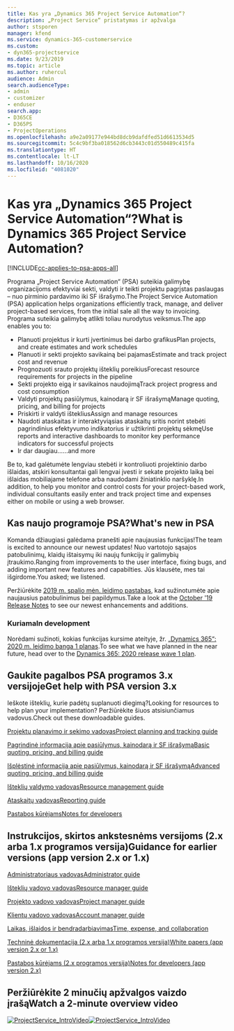 ```yaml
---
title: Kas yra „Dynamics 365 Project Service Automation“?
description: „Project Service“ pristatymas ir apžvalga
author: stsporen
manager: kfend
ms.service: dynamics-365-customerservice
ms.custom:
- dyn365-projectservice
ms.date: 9/23/2019
ms.topic: article
ms.author: ruhercul
audience: Admin
search.audienceType:
- admin
- customizer
- enduser
search.app:
- D365CE
- D365PS
- ProjectOperations
ms.openlocfilehash: a9e2a09177e944bd8dcb9dafdfed51d6613534d5
ms.sourcegitcommit: 5c4c9bf3ba018562d6cb3443c01d550489c415fa
ms.translationtype: HT
ms.contentlocale: lt-LT
ms.lasthandoff: 10/16/2020
ms.locfileid: "4081020"
---
```

# <a name="what-is-dynamics-365-project-service-automation"></a><span data-ttu-id="c361a-103">Kas yra „Dynamics 365 Project Service Automation“?</span><span class="sxs-lookup"><span data-stu-id="c361a-103">What is Dynamics 365 Project Service Automation?</span></span>

[!INCLUDE[cc-applies-to-psa-apps-all](../includes/cc-applies-to-psa-apps-all.md)]

<span data-ttu-id="c361a-104">Programa „Project Service Automation“ (PSA) suteikia galimybę organizacijoms efektyviai sekti, valdyti ir teikti projektu pagrįstas paslaugas – nuo pirminio pardavimo iki SF išrašymo.</span><span class="sxs-lookup"><span data-stu-id="c361a-104">The Project Service Automation (PSA) application helps organizations efficiently track, manage, and deliver project-based services, from the initial sale all the way to invoicing.</span></span> <span data-ttu-id="c361a-105">Programa suteikia galimybę atlikti toliau nurodytus veiksmus.</span><span class="sxs-lookup"><span data-stu-id="c361a-105">The app enables you to:</span></span>

- <span data-ttu-id="c361a-106">Planuoti projektus ir kurti įvertinimus bei darbo grafikus</span><span class="sxs-lookup"><span data-stu-id="c361a-106">Plan projects, and create estimates and work schedules</span></span>
- <span data-ttu-id="c361a-107">Planuoti ir sekti projekto savikainą bei pajamas</span><span class="sxs-lookup"><span data-stu-id="c361a-107">Estimate and track project cost and revenue</span></span>
- <span data-ttu-id="c361a-108">Prognozuoti srauto projektų išteklių poreikius</span><span class="sxs-lookup"><span data-stu-id="c361a-108">Forecast resource requirements for projects in the pipeline</span></span>
- <span data-ttu-id="c361a-109">Sekti projekto eigą ir savikainos naudojimą</span><span class="sxs-lookup"><span data-stu-id="c361a-109">Track project progress and cost consumption</span></span>
- <span data-ttu-id="c361a-110">Valdyti projektų pasiūlymus, kainodarą ir SF išrašymą</span><span class="sxs-lookup"><span data-stu-id="c361a-110">Manage quoting, pricing, and billing for projects</span></span>
- <span data-ttu-id="c361a-111">Priskirti ir valdyti išteklius</span><span class="sxs-lookup"><span data-stu-id="c361a-111">Assign and manage resources</span></span>
- <span data-ttu-id="c361a-112">Naudoti ataskaitas ir interaktyviąsias ataskaitų sritis norint stebėti pagrindinius efektyvumo indikatorius ir užtikrinti projektų sėkmę</span><span class="sxs-lookup"><span data-stu-id="c361a-112">Use reports and interactive dashboards to monitor key performance indicators for successful projects</span></span>
- <span data-ttu-id="c361a-113">Ir dar daugiau...</span><span class="sxs-lookup"><span data-stu-id="c361a-113">...and more</span></span>

<span data-ttu-id="c361a-114">Be to, kad galėtumėte lengviau stebėti ir kontroliuoti projektinio darbo išlaidas, atskiri konsultantai gali lengvai įvesti ir sekate projekto laiką bei išlaidas mobiliajame telefone arba naudodami žiniatinklio naršyklę.</span><span class="sxs-lookup"><span data-stu-id="c361a-114">In addition, to help you monitor and control costs for your project-based work, individual consultants easily enter and track project time and expenses either on mobile or using a web browser.</span></span>

## <a name="whats-new-in-psa"></a><span data-ttu-id="c361a-115">Kas naujo programoje PSA?</span><span class="sxs-lookup"><span data-stu-id="c361a-115">What's new in PSA</span></span>
<span data-ttu-id="c361a-116">Komanda džiaugiasi galėdama pranešti apie naujausias funkcijas!</span><span class="sxs-lookup"><span data-stu-id="c361a-116">The team is excited to announce our newest updates!</span></span> <span data-ttu-id="c361a-117">Nuo vartotojo sąsajos patobulinimų, klaidų ištaisymų iki naujų funkcijų ir galimybių įtraukimo.</span><span class="sxs-lookup"><span data-stu-id="c361a-117">Ranging from improvements to the user interface, fixing bugs, and adding important new features and capabilties.</span></span> <span data-ttu-id="c361a-118">Jūs klausėte, mes tai išgirdome.</span><span class="sxs-lookup"><span data-stu-id="c361a-118">You asked; we listened.</span></span>

<span data-ttu-id="c361a-119">Peržiūrėkite [2019 m. spalio mėn. leidimo pastabas](https://docs.microsoft.com/dynamics365-release-plan/2019wave2/index), kad sužinotumėte apie naujausius patobulinimus bei papildymus.</span><span class="sxs-lookup"><span data-stu-id="c361a-119">Take a look at the [October '19 Release Notes](https://docs.microsoft.com/dynamics365-release-plan/2019wave2/index) to see our newest enhancements and additions.</span></span>

### <a name="in-development"></a><span data-ttu-id="c361a-120">Kuriama</span><span class="sxs-lookup"><span data-stu-id="c361a-120">In development</span></span>
<span data-ttu-id="c361a-121">Norėdami sužinoti, kokias funkcijas kursime ateityje, žr. [„Dynamics 365“: 2020 m. leidimo banga 1 planas](https://docs.microsoft.com/dynamics365-release-plan/2020wave1/index).</span><span class="sxs-lookup"><span data-stu-id="c361a-121">To see what we have planned in the near future, head over to the [Dynamics 365: 2020 release wave 1 plan](https://docs.microsoft.com/dynamics365-release-plan/2020wave1/index).</span></span>

## <a name="get-help-with-psa-version-3x"></a><span data-ttu-id="c361a-122">Gaukite pagalbos PSA programos 3.x versijoje</span><span class="sxs-lookup"><span data-stu-id="c361a-122">Get help with PSA version 3.x</span></span>
<span data-ttu-id="c361a-123">Ieškote išteklių, kurie padėtų suplanuoti diegimą?</span><span class="sxs-lookup"><span data-stu-id="c361a-123">Looking for resources to help plan your implementation?</span></span> <span data-ttu-id="c361a-124">Peržiūrėkite šiuos atsisiunčiamus vadovus.</span><span class="sxs-lookup"><span data-stu-id="c361a-124">Check out these downloadable guides.</span></span>

 [<span data-ttu-id="c361a-125">Projektų planavimo ir sekimo vadovas</span><span class="sxs-lookup"><span data-stu-id="c361a-125">Project planning and tracking guide</span></span>](../psa/implementation-guides/project-planning-tracking.md)

 [<span data-ttu-id="c361a-126">Pagrindinė informacija apie pasiūlymus, kainodarą ir SF išrašymą</span><span class="sxs-lookup"><span data-stu-id="c361a-126">Basic quoting, pricing, and billing guide</span></span>](../psa/implementation-guides/begin-quoting-pricing-billing.md)

 [<span data-ttu-id="c361a-127">Išplėstinė informacija apie pasiūlymus, kainodarą ir SF išrašymą</span><span class="sxs-lookup"><span data-stu-id="c361a-127">Advanced quoting, pricing, and billing guide</span></span>](../psa/implementation-guides/adv-quoting-pricing-billing.md)

 [<span data-ttu-id="c361a-128">Išteklių valdymo vadovas</span><span class="sxs-lookup"><span data-stu-id="c361a-128">Resource management guide</span></span>](../psa/implementation-guides/resource-management-guide.md)

 [<span data-ttu-id="c361a-129">Ataskaitų vadovas</span><span class="sxs-lookup"><span data-stu-id="c361a-129">Reporting guide</span></span>](../psa/implementation-guides/reporting-guide.md)

 [<span data-ttu-id="c361a-130">Pastabos kūrėjams</span><span class="sxs-lookup"><span data-stu-id="c361a-130">Notes for developers</span></span>](../psa/developer-guides/overview-dev-notes-v3.x.md)

## <a name="guidance-for-earlier-versions-app-version-2x-or-1x"></a><span data-ttu-id="c361a-131">Instrukcijos, skirtos ankstesnėms versijoms (2.x arba 1.x programos versija)</span><span class="sxs-lookup"><span data-stu-id="c361a-131">Guidance for earlier versions (app version 2.x or 1.x)</span></span>
 [<span data-ttu-id="c361a-132">Administratoriaus vadovas</span><span class="sxs-lookup"><span data-stu-id="c361a-132">Administrator guide</span></span>](../psa/admin-guide.md)

 [<span data-ttu-id="c361a-133">Išteklių vadovo vadovas</span><span class="sxs-lookup"><span data-stu-id="c361a-133">Resource manager guide</span></span>](../psa/resource-manager-guide.md)

 [<span data-ttu-id="c361a-134">Projekto vadovo vadovas</span><span class="sxs-lookup"><span data-stu-id="c361a-134">Project manager guide</span></span>](../psa/project-manager-guide.md)

 [<span data-ttu-id="c361a-135">Klientų vadovo vadovas</span><span class="sxs-lookup"><span data-stu-id="c361a-135">Account manager guide</span></span>](../psa/account-manager-guide.md)

 [<span data-ttu-id="c361a-136">Laikas, išlaidos ir bendradarbiavimas</span><span class="sxs-lookup"><span data-stu-id="c361a-136">Time, expense, and collaboration</span></span>](../psa/time-expense-collaboration-guide.md)

 [<span data-ttu-id="c361a-137">Techninė dokumentacija (2.x arba 1.x programos versija)</span><span class="sxs-lookup"><span data-stu-id="c361a-137">White papers (app version 2.x or 1.x)</span></span>](../psa/white-papers.md)

 [<span data-ttu-id="c361a-138">Pastabos kūrėjams (2.x programos versija)</span><span class="sxs-lookup"><span data-stu-id="c361a-138">Notes for developers (app version 2.x)</span></span>](../psa/developer-guides/add-custom-qoi-forms-v2.x.md)

 ## <a name="watch-a-2-minute-overview-video"></a><span data-ttu-id="c361a-139">Peržiūrėkite 2 minučių apžvalgos vaizdo įrašą</span><span class="sxs-lookup"><span data-stu-id="c361a-139">Watch a 2-minute overview video</span></span>
 <a name="heroArea"></a> <span data-ttu-id="c361a-140">[![ProjectService_IntroVideo](../psa/media/project-service-intro-video.png "ProjectService_IntroVideo")](https://go.microsoft.com/fwlink/p/?LinkId=799457)</span><span class="sxs-lookup"><span data-stu-id="c361a-140">[![ProjectService_IntroVideo](../psa/media/project-service-intro-video.png "ProjectService_IntroVideo")](https://go.microsoft.com/fwlink/p/?LinkId=799457)</span></span>


